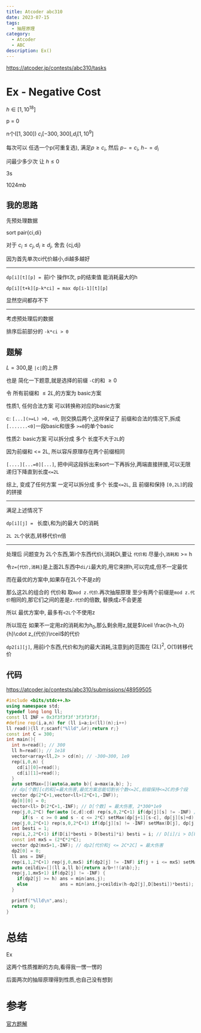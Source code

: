 ```yaml
---
title: Atcoder abc310
date: 2023-07-15
tags:
  - 抽屉原理
category:
  - Atcoder
  - ABC
description: Ex()
---
```


<https://atcoder.jp/contests/abc310/tasks>

# Ex - Negative Cost

$h \in [1,10^{18}]$

p = 0

n个($[1,300]$) $c_i [-300,300]$,$d_i [1,10^9]$

每次可以 任选一个p(可重复选), 满足$p \ge c_i$, 然后 $p -= c_i$, $h -= d_i$

问最少多少次 让 $h \le 0$

3s

1024mb

## 我的思路

先预处理数据

sort pair{ci,di}

对于 $c_i \le c_j, d_i \ge d_j$, 舍去 {cj,dj}

因为首先单次ci代价越小,di越多越好

---

`dp[i][t][p] = `前i个 操作t次, p的结束值 能消耗最大的h

`dp[i][t+k][p-k*ci] = max dp[i-1][t][p]`

显然空间都存不下

---

考虑预处理后的数据

排序后前部分的 `-k*ci > 0`

<!--more-->

## 题解

$L=300$,是 `|c|`的上界

也是 简化一下题意,就是选择的前缀 `-C`的和 $\ge 0$

令 所有前缀和 $\le 2L$,的方案为 basic方案

性质1, 任何合法方案 可以转换称对应的basic方案

c: `[...](>=L) >0, <0`, 则交换后两个,这样保证了 前缀和合法的情况下,拆成`[.......<0]`一段basic和很多 `>=0`的单个basic

性质2: basic方案 可以拆分成 多个 长度不大于`2L`的

因为前缀和 <= 2L, 所以容斥原理存在两个前缀相同

`[....][...=0][...]`, 把中间这段拆出来sort一下再拆分,两端直接拼接,可以无限递归下降直到长度`<=2L`

综上, 变成了任何方案 一定可以拆分成 多个 长度`<=2L`, 且 前缀和保持 `[0,2L]`的段的拼接

---

满足上述情况下

`dp[i][j] = ` 长度i,和为j的最大 D的消耗

`2L 2L`个状态,转移代价n倍

---

处理后 问题变为 2L个东西,第i个东西代价i,消耗Di,要让 `代价和` 尽量小,`消耗和` >= h

令`z={代价,消耗}`是上面2L东西中`di/i`最大的,用它来拼h,可以完成,但不一定最优

而在最优的方案中,如果存在2L个不是z的

那么这2L的组合的 代价和 取`mod z.代价`.再次抽屉原理 至少有两个前缀是`mod z.代价`相同的,那它们之间的差是`z.代价`的倍数, 替换成`z`不会更差

所以 最优方案中, 最多有`<2L`个不使用z

所以现在 如果不一定用z的消耗和为$h_0$,那么剩余用z,就是$\lceil \frac{h-h_0}{h}\cdot z_{代价}\rceil$的代价

`dp2[i][j]`, 用前i个东西,代价和为j的最大消耗,注意到j的范围在 $(2L)^2$, O(1)转移代价

## 代码

https://atcoder.jp/contests/abc310/submissions/48959505

```cpp
#include <bits/stdc++.h>
using namespace std;
typedef long long ll;
const ll INF = 0x3f3f3f3f'3f3f3f3f;
#define rep(i,a,n) for (ll i=a;i<(ll)(n);i++)
ll read(){ll r;scanf("%lld",&r);return r;}
const int C = 300;
int main(){
  int n=read(); // 300
  ll h=read(); // 1e18
  vector<array<ll,2> > cd(n); // -300~300, 1e9
  rep(i,0,n) {
    cd[i][0]=read();
    cd[i][1]=read();
  }
  auto setMax=[](auto&a,auto b){ a=max(a,b); };
  // dp[个数][c的和]=最大伤害,最优方案总能切割长个数<=2C,前缀保持<=2C的多个段
  vector dp(2*C+1,vector<ll>(2*C+1,-INF));
  dp[0][0] = 0;
  vector<ll> D(2*C+1,-INF); // D[个数] = 最大伤害, 2*300*1e9
  rep(j,0,2*C) for(auto [c,d]:cd) rep(s,0,2*C+1) if(dp[j][s] != -INF) // 先for个数
      if(s - c >= 0 and s - c <= 2*C) setMax(dp[j+1][s-c], dp[j][s]+d);
  rep(j,0,2*C+1) rep(s,0,2*C+1) if(dp[j][s] != -INF) setMax(D[j], dp[j][s]);
  int besti = 1;
  rep(i,2,2*C+1) if(D[i]*besti > D[besti]*i) besti = i; // D[i]/i > D[besti]/besti, 600^2*1e9
  const int mxS = (2*C*2*C);
  vector dp2(mxS+1,-INF); // dp2[代价和j <= 2C*2C] = 最大伤害
  dp2[0] = 0;
  ll ans = INF;
  rep(i,1,2*C+1) rep(j,0,mxS) if(dp2[j] != -INF) if(j + i <= mxS) setMax(dp2[j+i],min(dp2[j]+D[i],INF));
  auto ceildiv=[](ll a,ll b){return a/b+!!(a%b);};
  rep(j,1,mxS+1) if(dp2[j] != -INF) {
    if(dp2[j] >= h) ans = min(ans,j);
    else            ans = min(ans,j+ceildiv(h-dp2[j],D[besti])*besti);
  }

  printf("%lld\n",ans);
  return 0;
}
```
# 总结

Ex

这两个性质推断的方向,看得我一愣一愣的

后面两次的抽屉原理得到性质,也自己没有想到
# 参考

[官方题解]( https://atcoder.jp/contests/abc310/editorial/6801)

